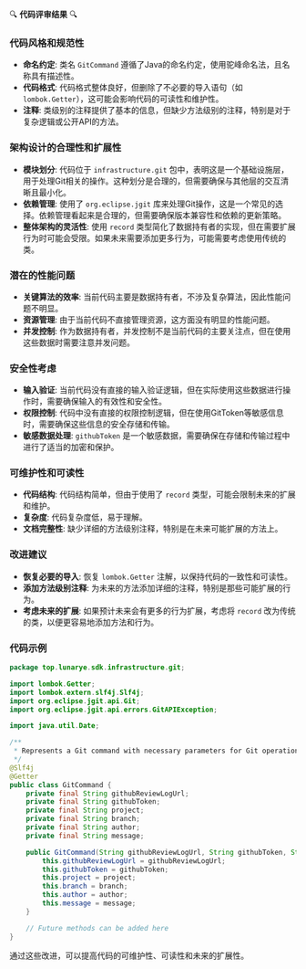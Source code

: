 🔍 **代码评审结果** 🔍

### 代码风格和规范性
- **命名约定**: 类名 `GitCommand` 遵循了Java的命名约定，使用驼峰命名法，且名称具有描述性。
- **代码格式**: 代码格式整体良好，但删除了不必要的导入语句（如 `lombok.Getter`），这可能会影响代码的可读性和维护性。
- **注释**: 类级别的注释提供了基本的信息，但缺少方法级别的注释，特别是对于复杂逻辑或公开API的方法。

### 架构设计的合理性和扩展性
- **模块划分**: 代码位于 `infrastructure.git` 包中，表明这是一个基础设施层，用于处理Git相关的操作。这种划分是合理的，但需要确保与其他层的交互清晰且最小化。
- **依赖管理**: 使用了 `org.eclipse.jgit` 库来处理Git操作，这是一个常见的选择。依赖管理看起来是合理的，但需要确保版本兼容性和依赖的更新策略。
- **整体架构的灵活性**: 使用 `record` 类型简化了数据持有者的实现，但在需要扩展行为时可能会受限。如果未来需要添加更多行为，可能需要考虑使用传统的类。

### 潜在的性能问题
- **关键算法的效率**: 当前代码主要是数据持有者，不涉及复杂算法，因此性能问题不明显。
- **资源管理**: 由于当前代码不直接管理资源，这方面没有明显的性能问题。
- **并发控制**: 作为数据持有者，并发控制不是当前代码的主要关注点，但在使用这些数据时需要注意并发问题。

### 安全性考虑
- **输入验证**: 当前代码没有直接的输入验证逻辑，但在实际使用这些数据进行操作时，需要确保输入的有效性和安全性。
- **权限控制**: 代码中没有直接的权限控制逻辑，但在使用GitToken等敏感信息时，需要确保这些信息的安全存储和传输。
- **敏感数据处理**: `githubToken` 是一个敏感数据，需要确保在存储和传输过程中进行了适当的加密和保护。

### 可维护性和可读性
- **代码结构**: 代码结构简单，但由于使用了 `record` 类型，可能会限制未来的扩展和维护。
- **复杂度**: 代码复杂度低，易于理解。
- **文档完整性**: 缺少详细的方法级别注释，特别是在未来可能扩展的方法上。

### 改进建议
- **恢复必要的导入**: 恢复 `lombok.Getter` 注解，以保持代码的一致性和可读性。
- **添加方法级别注释**: 为未来的方法添加详细的注释，特别是那些可能扩展的行为。
- **考虑未来的扩展**: 如果预计未来会有更多的行为扩展，考虑将 `record` 改为传统的类，以便更容易地添加方法和行为。

### 代码示例
```java
package top.lunarye.sdk.infrastructure.git;

import lombok.Getter;
import lombok.extern.slf4j.Slf4j;
import org.eclipse.jgit.api.Git;
import org.eclipse.jgit.api.errors.GitAPIException;

import java.util.Date;

/**
 * Represents a Git command with necessary parameters for Git operations.
 */
@Slf4j
@Getter
public class GitCommand {
    private final String githubReviewLogUrl;
    private final String githubToken;
    private final String project;
    private final String branch;
    private final String author;
    private final String message;

    public GitCommand(String githubReviewLogUrl, String githubToken, String project, String branch, String author, String message) {
        this.githubReviewLogUrl = githubReviewLogUrl;
        this.githubToken = githubToken;
        this.project = project;
        this.branch = branch;
        this.author = author;
        this.message = message;
    }

    // Future methods can be added here
}
```

通过这些改进，可以提高代码的可维护性、可读性和未来的扩展性。